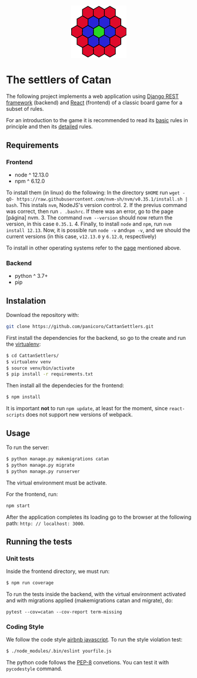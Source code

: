 <p align="center">
  <img src="./src/images/catan_icon.png" hight= "150" width= "150" />
</p>

#  The settlers of Catan 

The following project implements a web application using [Django REST framework] (backend) and [React] (frontend) of a classic board game for a subset of rules.

[Django REST framework]: https://www.django-rest-framework.org/
[React]: https://es.reactjs.org/

For an introduction to the game it is recommended to read its [basic] rules in principle and then its [detailed] rules.

[basic]: https://drive.google.com/file/d/1xAtBKKUcGGNYGmStsaMez-lXh7LsySiM/view
[detailed]: https://drive.google.com/file/d/11sOYT_F_m4w6JRAGLTlwvNwMjfuMlXPN/view

## Requirements

### Frontend 

  * node ^ 12.13.0
  * npm ^ 6.12.0

To install them (in linux) do the following: 
In the directory `$HOME` run `wget -qO- https://raw.githubusercontent.com/nvm-sh/nvm/v0.35.1/install.sh | bash`. This instals `nvm`, NodeJS's version control.
2. If the previus command was correct, then run `. .bashrc`. If there was an error, go to the page [página] nvm.
3. The command `nvm --version` should now return the version, in this case `0.35.1`.
4. Finally, to install `node` and `npm`, run `nvm install 12.13`. Now, it is possible run `node -v` and`npm -v`, and we should the current versions (in this case, `v12.13.0` y `6.12.0`, respectively)

To install in other operating systems refer to the [page] mentioned above.

[page]: https://github.com/nvm-sh/nvm#installation-and-update

### Backend

  * python ^ 3.7+
  * pip 


## Instalation

Download the repository with:

```bash
git clone https://github.com/panicoro/CattanSettlers.git
```

First install the dependencies for the backend, so go to the create and run the [virtualenv](https://virtualenv.pypa.io/en/stable/):

```bash
$ cd CattanSettlers/
$ virtualenv venv
$ source venv/bin/activate
$ pip install -r requirements.txt
```

Then install all the dependecies for the frontend:

```bash
$ npm install
```

It is important **not** to run `npm update`, at least for the moment, since `react-scripts` does not support new versions of webpack.

## Usage

To run the server:

```bash
$ python manage.py makemigrations catan
$ python manage.py migrate
$ python manage.py runserver
```

The virtual environment must be activate.

For the frontend, run:

```bash
npm start
```
After the application completes its loading go to the browser at the following path: `http: // localhost: 3000`.

## Running the tests

### Unit tests

Inside the frontend directory, we must run:

```bash
$ npm run coverage
```

To run the tests inside the backend, with the virtual environment activated and
with migrations applied (makemigrations catan and migrate),
do:

```
pytest --cov=catan --cov-report term-missing
```

### Coding Style

We follow the code style [airbnb javascript].
To run the style violation test:

```bash
$ ./node_modules/.bin/eslint yourfile.js
```

[airbnb javascript]: https://github.com/airbnb/javascript

The python code follows the [PEP-8] convetions. You can test it with ```pycodestyle``` command.

[PEP-8]: https://www.python.org/dev/peps/pep-0008/
